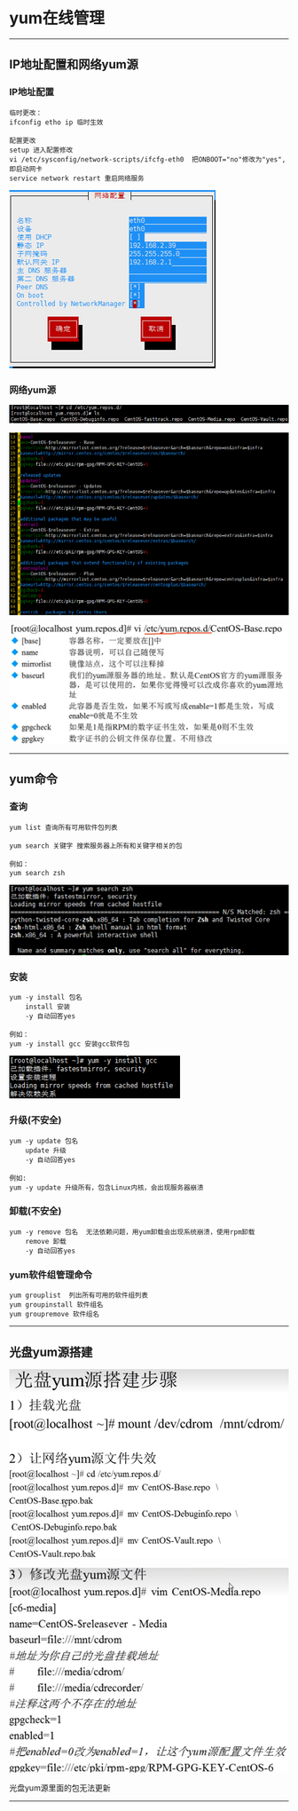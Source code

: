# yum在线管理

---

## IP地址配置和网络yum源

### IP地址配置

```Linux
临时更改：
ifconfig etho ip 临时生效

配置更改
setup 进入配置修改
vi /etc/sysconfig/network-scripts/ifcfg-eth0  把ONBOOT="no"修改为"yes",即启动网卡
service network restart 重启网络服务
```

![IP配置](images/2023-08-01-15-01-30.png)  

### 网络yum源

![网络yum源](images/2023-08-01-15-33-55.png)

![网络yum源](images/2023-08-01-15-33-21.png)

![网络yum源](images/2023-08-01-15-30-51.png)

---

## yum命令

### 查询

```Linux
yum list 查询所有可用软件包列表

yum search 关键字 搜索服务器上所有和关键字相关的包

例如：
yum search zsh
```

![zsh](images/2023-08-01-15-49-08.png)

### 安装

```Linux
yum -y install 包名
    install 安装
    -y 自动回答yes

例如：
yum -y install gcc 安装gcc软件包
```

![安装gcc](images/2023-08-01-15-51-35.png)

### 升级(不安全)

```Linux
yum -y update 包名
    update 升级
    -y 自动回答yes

例如:
yum -y update 升级所有，包含Linux内核，会出现服务器崩溃
```  

### 卸载(不安全)

```Linux
yum -y remove 包名  无法依赖问题，用yum卸载会出现系统崩溃，使用rpm卸载
    remove 卸载
    -y 自动回答yes
```

### yum软件组管理命令

```Linux
yum grouplist  列出所有可用的软件组列表
yum groupinstall 软件组名 
yum groupremove 软件组名
```

---

## 光盘yum源搭建
  
![光盘yum源搭建](images/2023-08-01-16-12-13.png)

![光盘yum源搭建](images/2023-08-01-16-12-47.png)

光盘yum源里面的包无法更新

---
